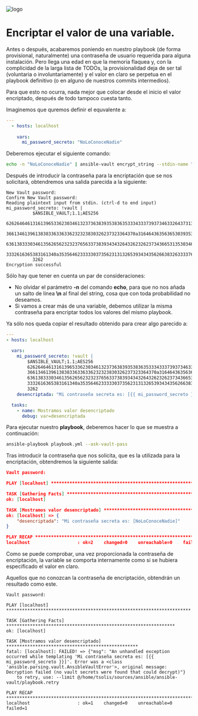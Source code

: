 ![logo](https://raw.github.com/1N0T/images/master/global/1N0T.png)
# Encriptar el valor de una variable.

Antes o después, acabaremos poniendo en nuestro playbook (de forma provisional, naturalmente) una contraseña de usuario requerida para alguna instalación. Pero llega una edad en que la memoria flaquea y, con la complicidad de la larga lista de TODOs, la provisionalidad deja de ser tal (voluntaria o involuntariamente) y el valor en claro se perpetua en el playbook definitivo (o en alguno de nuestros commits intermedios).

Para que esto no ocurra, nada mejor que colocar desde el inicio el valor encriptado, después de todo tampoco cuesta tanto.

Imaginemos que quremos definir el equvalente a:

```yaml
---
  - hosts: localhost
  
    vars:
      mi_password_secreto: "NoLoConoceNadie"
```
Deberemos ejecutar el siguiente comando:

```bash
echo -n "NoLoConoceNadie" | ansible-vault encrypt_string --stdin-name "mi_password_secreto"
```
Después de introducir la contraseña para la encriptación que se nos solicitará, obtendremos una salida parecida a la siguiente:
```
New Vault password: 
Confirm New Vault password: 
Reading plaintext input from stdin. (ctrl-d to end input)
mi_password_secreto: !vault |
          $ANSIBLE_VAULT;1.1;AES256
          62626464613161396533623034613237363839353836353334333739373463326437313163353263
          3661346139613838336336336232323830326237323364370a316464363563653039353061303338
          63613833303461356265623232376563373839343432643262326237343665313530346262336230
          3332616365383161340a353564623333303735623131326539343435626638326333376639633337
          3262
Encryption successful
```

Sólo hay que tener en cuenta un par de consideraciones:
* No olvidar el parámetro **-n** del comando **echo**, para que no nos añada un salto de línea **\n** al final del string, cosa que con toda probabilidad no deseamos.
* Si vamos a crear más de una variable, debemos utilizar la misma contraseña para encriptar todos los valores del mismo playbook.

Ya sólo nos queda copiar el resultado obtenido para crear algo parecido a:

```yaml
---
- hosts: localhost

  vars:
    mi_password_secreto: !vault |
        $ANSIBLE_VAULT;1.1;AES256
        62626464613161396533623034613237363839353836353334333739373463326437313163353263
        3661346139613838336336336232323830326237323364370a316464363563653039353061303338
        63613833303461356265623232376563373839343432643262326237343665313530346262336230
        3332616365383161340a353564623333303735623131326539343435626638326333376639633337
        3262
    desencriptada: "Mi contraseña secreta es: [{{ mi_password_secreto }}]"

  tasks:
    - name: Mostramos valor desencriptado
      debug: var=desencriptada
```

Para ejecutar nuestro **playbook**, deberemos hacer lo que se muestra a continuación:

```bash
ansible-playbook playbook.yml --ask-vault-pass
```

Tras introducir la contraseña que nos solicita, que es la utilizada para la encriptación, obtendremos la siguiente salida:
```json
Vault password: 

PLAY [localhost] **********************************************************

TASK [Gathering Facts] ****************************************************
ok: [localhost]

TASK [Mostramos valor desencriptado] **************************************
ok: [localhost] => {
    "desencriptada": "Mi contraseña secreta es: [NoLoConoceNadie]"
}

PLAY RECAP ****************************************************************
localhost                  : ok=2    changed=0    unreachable=0    failed=0   
```

Como se puede comprobar, una vez proporcionada la contraseña de encriptación, la variable se comporta internamente como si se hubiera especificado el valor en claro.

Aquellos que no conozcan la contraseña de encriptación, obtendrán un resultado como este.
```
Vault password: 

PLAY [localhost] **********************************************************************

TASK [Gathering Facts] ****************************************************************
ok: [localhost]

TASK [Mostramos valor desencriptado] **************************************************
fatal: [localhost]: FAILED! => {"msg": "An unhandled exception occurred while templating 'Mi contraseña secreta es: [{{ mi_password_secreto }}]'. Error was a <class 'ansible.parsing.vault.AnsibleVaultError'>, original message: Decryption failed (no vault secrets were found that could decrypt)"}
	to retry, use: --limit @/home/tsolis/sources/ansible/ansible-vault/playbook.retry

PLAY RECAP ****************************************************************************
localhost                  : ok=1    changed=0    unreachable=0    failed=1   
```
